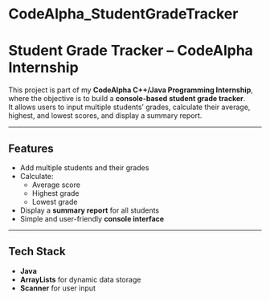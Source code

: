 # CodeAlpha_StudentGradeTracker
# Student Grade Tracker – CodeAlpha Internship

This project is part of my **CodeAlpha C++/Java Programming Internship**, where the objective is to build a **console-based student grade tracker**.  
It allows users to input multiple students’ grades, calculate their average, highest, and lowest scores, and display a summary report.

---

##  Features
- Add multiple students and their grades
- Calculate:
  -  Average score  
  -  Highest grade  
  -  Lowest grade
- Display a **summary report** for all students
- Simple and user-friendly **console interface**

---

## Tech Stack
- **Java**
- **ArrayLists** for dynamic data storage
- **Scanner** for user input


   

